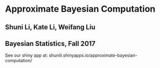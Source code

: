 # Approximate Bayesian Computation
## Shuni Li, Kate Li, Weifang Liu
## Bayesian Statistics, Fall 2017

See our shiny app at: shunili.shinyapps.io/approximate-bayesian-computation/
